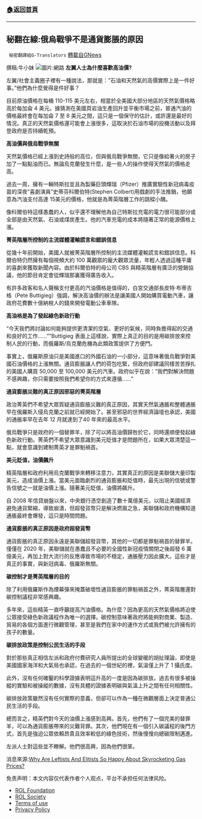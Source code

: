 ###  [:house:返回首頁](https://github.com/ourhimalayas/txt)
---


## 秘翻在線:俄烏戰爭不是通貨膨脹的原因
` 秘密翻譯組G-Translators` [轉載自GNews](https://gnews.org/zh-hans/2161583/)

撰稿:牛小妹
![](https://assets.gnews.org/wp-content/uploads/2022/03/Image-1-6.jpg)圖片:網路
**左翼人士為什麼喜歡高油價?**

左翼/社會主義圈子裡有一種說法，那就是：”石油和天然氣的高價實際上是一件好事。”他們為什麼覺得是件好事？

目前原油價格在每桶 110-115 美元左右，相當於全美國大部分地區的天然氣價格略高於每加侖 4 美元。據猜測在美國頁岩油生產回升並平衡市場之前，普通汽油的價格最終會在每加侖 7 至 8 美元之間，這只是一個保守的估計，或許還是最好的情況。真正的天然氣價格還可能會上漲很多，這取決於石油市場的投機活動以及拜登政府是否持續乾預。

**高油價與俄烏戰爭無關**

天然氣價格已經上漲到史詩般的高位，但與俄烏戰爭無關，它只是像給著火的房子加了一點點油而已。無論烏克蘭發生什麼，是一些人的操作使得天然氣的價格走高。

過去一周，擁有一輛特斯拉並且為製藥巨頭輝瑞（Pfizer）推廣實驗性新冠病毒疫苗的深夜“喜劇演員”史蒂芬科爾伯特(Stephen Colbert)用戲劇的手法推銷，他願意為汽油支付高達 15美元的價格，他就是為菁英階層工作的跳樑小醜。

像科爾伯特這樣愚蠢的人，似乎還不理解他為自己特斯拉充電的電力很可能部分或全部是由天然氣、石油或煤炭產生。他的汽車充電的成本將隨著正常的能源價格上漲。

**菁英階層所控制的主流媒體灌輸謊言和錯誤信息**

從幾十年前開始，美國人就被菁英階層所控制的主流媒體灌輸謊言和錯誤信息。科爾伯特仍然擁有每個視頻大約 100 萬觀眾的龐大觀眾流量，年輕人透過這種平庸的喜劇來獲取新聞內容。由於科爾伯特的母公司 CBS 與精英階層有廣泛的營銷協議，他的節目肯定會從輝瑞那裏獲得廣告收入。

有許多政客和名人聲稱支付更高的汽油價格是值得的，白宮交通部長皮特·布蒂吉格（Pete Buttigieg）強調，解決高油價的辦法是讓美國人開始購買電動汽車，讓政府花費數十億納稅人的錢來開發電動公車車隊。

**高油格是為了發起綠色新政行動**

“今天我們將討論如何能夠提供更清潔的空氣、更好的氣候，同時負擔得起的交通和良好的工作……””Buttigieg 表面上這樣說，實際上真正的目的是用碳排放來控制人民的行動，而俄羅斯/烏克蘭危機為此類政策提供了方便門。

事實上，俄羅斯原油只是美國進口的外國石油的一小部分，這意味著俄烏戰爭對美國石油價格的上漲無關。通貨膨脹讓人們的荷包吃緊，但政府卻建議同樣苦苦掙扎的美國人購買 50,000 至 100,000 美元的汽車。政府似乎在說：”我們對解決問題不感興趣，你只需要按照我們希望你的方式來遵循……”

**通貨膨脹災難的真正原因邪惡的菁英階層**

政治菁英們不希望大眾質疑通貨膨脹災難的真正原因，其實天然氣通脹和整體通脹早在俄羅斯入侵烏克蘭之前就已經開始了。甚至邪惡的世界經濟論壇也承認，美國的通脹率早在去年 12 月就達到了40 年來的最高水平。

俄烏戰爭只是政府的一個替罪羊，除了可以將高油價歸咎於它，同時還順便發起綠色新政行動。菁英們不希望大眾意識到美元貶值才是問題所在，如果大眾清楚這一點，就會意識到建制菁英才是罪魁禍首。

**美元貶值，油價飆升**

精英階層和政府利用烏克蘭戰爭來轉移注意力，其實真正的原因是美聯儲大量印製美元，造成油價上漲。當美元面臨劇烈的通貨膨脹和貶值時，最先出現的信號或警告信號之一就是油價上漲。隨著美元貶值，油價將飆升。

自 2008 年信貸崩盤以來，中央銀行憑空創造了數十萬億美元，以阻止美國經濟避免通貨緊縮，導致崩潰，但超發貨幣只是解決燃眉之急，美聯儲和政府機構知道通脹最終會爆發，這只是時間問題。

**通貨膨脹的真正原因是政府超發貨幣**

通貨膨脹的真正原因永遠是美聯儲超發貨幣，其他的一切都是罪魁禍首的替罪羊。僅僅在 2020 年，美聯儲就在愚蠢且不必要的全國性新冠疫情關閉之後超發 6 萬億美元，再加上對大流行的反應導致市場的不穩定，通脹壓力因此擴大。這些才是真正的事實，與新冠病毒、俄羅斯無關。

**碳控制才是菁英階層的目的**

除了利用俄羅斯作為煙幕彈來掩蓋破壞性通貨膨脹的罪魁禍首之外，菁英階層還對碳控制議程非常感興趣。

多年來，這些精英一直呼籲提高汽油價格。為什麼？因為更高的天然氣價格將迫使公眾接受綠色新政議程作為唯一的選擇。碳控制意味著政府將能夠對商業、製造、貿易的各個方面進行微觀管理，甚至是我們在家中的運作方式或我們被允許擁有的孩子的數量。

**碳排放政策是控制公民生活的手段**

對於那些真正相信左派和政府付費研究人員所提出的全球變暖的胡扯理論，即使是美國國家海洋和大氣局也承認，在過去的一個世紀的裡，氣溫僅上升了 1 攝氏度。

此外，沒有任何確鑿的科學證據表明這升高的一度是因為碳排放。過去有很多被操縱的實驗和被操縱的數據，沒有具體的證據表明碳與氣溫上升之間有任何相關性。

碳排放政策雖然沒有任何實際的意義，但卻可以作為一種在微觀層面上決定普通公民生活的手段。

總而言之，精英們對今天的油價上漲感到高興。首先，他們有了一個完美的替罪羊，可以為通貨膨脹帶來的災難背罪。其次，他們現在有一個引入碳議程的後門方式，首先是強迫公眾依賴昂貴且效率較低的綠色技術，然後慢慢向總碳限制邁進。

左派人士對這些並不瞭解。他們很高興，因為他們很笨。

消息來源:[Why Are Leftists And Elitists So Happy About Skyrocketing Gas Prices?](http://Why%20Are%20Leftists%20And%20Elitists%20So%20Happy%20About%20Skyrocketing%20Gas%20Prices?)

 

免责声明：本文内容仅代表作者个人观点，平台不承担任何法律风险。

- [ROL Foundation](https://rolfoundation.org/)
- [ROL Society](https://rolsociety.org/)
- [Terms of use](https://gnews.org/terms-of-use-3/)
- [Privacy Policy](https://gnews.org/privacy-policy/)
